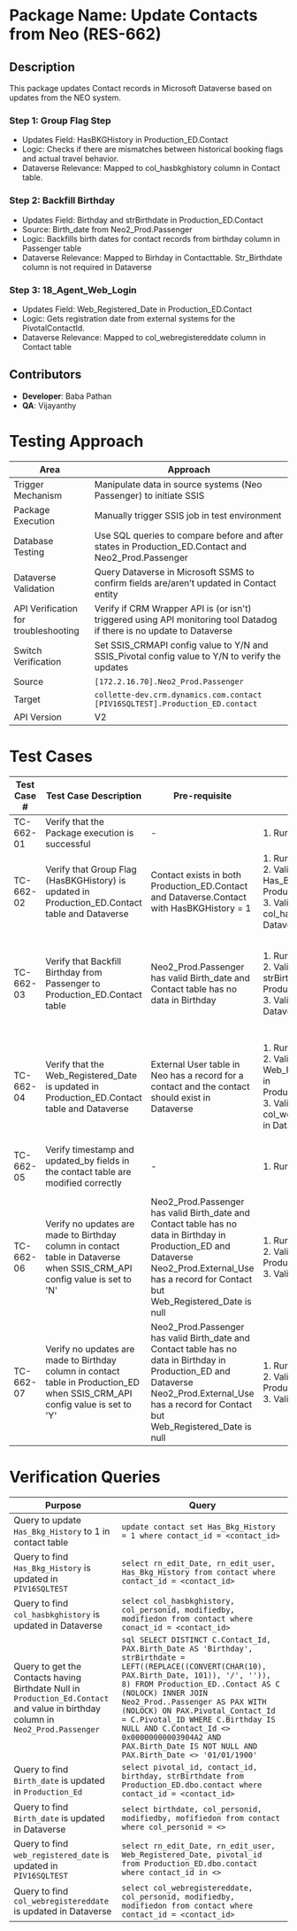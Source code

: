 # Package Name: Update Contacts from Neo (RES-662)
## Description 
This package updates Contact records in Microsoft Dataverse based on updates from the NEO system.
### Step 1: Group Flag Step
- Updates Field: HasBKGHistory in Production_ED.Contact
- Logic: Checks if there are mismatches between historical booking flags and actual travel behavior.
- Dataverse Relevance:  Mapped to col_hasbkghistory column in Contact table.
### Step 2: Backfill Birthday
- Updates Field: Birthday and strBirthdate in Production_ED.Contact
- Source: Birth_date from Neo2_Prod.Passenger
- Logic: Backfills birth dates for contact records from birthday column in Passenger table 
- Dataverse Relevance:  Mapped to Birhday in Contacttable. Str_Birthdate column is not required in Dataverse
### Step 3: 18_Agent_Web_Login
- Updates Field: Web_Registered_Date in Production_ED.Contact
- Logic: Gets registration date from external systems for the PivotalContactId.
- Dataverse Relevance: Mapped to col_webregistereddate column in Contact table
## Contributors

- **Developer**: Baba Pathan  
- **QA**: Vijayanthy

# Testing Approach 

| **Area**                          | **Approach**                                                                                                                                     |
|----------------------------------|-----------------------------------------------------------------------------------------------------------------------|
| Trigger Mechanism                | Manipulate data in source systems (Neo Passenger) to initiate SSIS                                                    |
| Package Execution                | Manually trigger SSIS job in test environment                                                                         |
| Database Testing                 | Use SQL queries to compare before and after states in Production_ED.Contact and Neo2_Prod.Passenger                   |
| Dataverse Validation             | Query Dataverse in Microsoft SSMS to confirm fields are/aren’t updated in Contact entity                              |
| API Verification for troubleshooting | Verify if CRM Wrapper API is (or isn't) triggered using API monitoring tool Datadog if there is no update to Dataverse                          |
| Switch Verification              | Set SSIS_CRMAPI config value to Y/N and SSIS_Pivotal config value to Y/N to verify the updates                                                  |
| Source                           | `[172.2.16.70].Neo2_Prod.Passenger`                                                                                                              |
| Target                           | `collette-dev.crm.dynamics.com.contact`<br>`[PIV16SQLTEST].Production_ED.contact`                                                              |
| API Version                      | V2         

# Test Cases 

| **Test Case #** | **Test Case Description** | **Pre-requisite** | **Test Steps** | **Test Data** | **Expected Result** | **Actual Result** | **Status** | **Notes** |
|-----------------|---------------------------|--------------------|----------------|----------------|----------------------|-------------------|------------|-----------|
| TC-662-01   | Verify that the Package execution is successful | - | 1. Run SSIS package | - | Package should be executed successfully with no errors | Package execution is success | Pass | - |
| TC-662-02 | Verify that Group Flag (HasBKGHistory) is updated in Production_ED.Contact table and Dataverse | Contact exists in both Production_ED.Contact and Dataverse.Contact with HasBKGHistory = 1 | 1. Run package<br>2. Validate Has_Bkg_History in Production_ED.Contact<br>3. Validate col_hasbkgHistory in Dataverse.contact | `0x00000000000727DA` | Package updates Has_Bkg_History to 0 in Production_ED and Dataverse | Has_Bkg_History in Production_ED.Contact updated to 0, so is col_hasbkgHistory in Dataverse.contact | Pass | Execute query to update Has_Bkg_History of a contact to 1 |
| TC-662-03 | Verify that Backfill Birthday from Passenger to Production_ED.Contact table | Neo2_Prod.Passenger has valid Birth_date and Contact table has no data in Birthday | 1. Run package<br>2. Validate Birthday, strBirthdate in Production_ED.Contact<br>3. Validate Birthday in Dataverse | `0x020000000009D6` | Birthday in Production_ED.Contact and Birthday in Dataverse.Contact should be updated | Birthday in Production_ED.Contact is updated and Birthday field in Dataverse.Contact is updated | Pass | To verify this test case, a contact is picked which exists in both Dataverse and Pivotal Production with Birthday null. Add booking to the contact and modify Birthday in Passenger screen. |
| TC-662-04 | Verify that the Web_Registered_Date is updated in Production_ED.Contact table and Dataverse | External User table in Neo has a record for a contact and the contact should exist in Dataverse | 1. Run package<br>2. Validate Web_Registered_Date in Production_ED.Contact<br>3. Validate col_webregistereddate in Dataverse.contact | `0x010D90000000424`<br>`0x00000000006CFA06`<br>`0x0000000006CC18C`<br>`0x0000000006CD204` | Package updates Web_Registered_Date for the contact with the Neo2_Prod.External_Use t.create_date in Production_ED.Contact and col_webregistereddate in Dataverse.contact | Web_Registered_Date in Production_ED.Contact updated and so is col_webregistereddate in Dataverse.contact | Pass | col_webregistereddate updated in contact table for the four contact records |
| TC-662-05 | Verify timestamp and updated_by fields in the contact table are modified correctly | - | 1. Run SSIS package |  `0x00000000000727DA`<br>`0x020000000009D6`<br>`0x010D90000000424`<br>`0x00000000006CFA06`<br>`0x0000000006CC18C`<br>`0x0000000006CD204` | Updated records should reflect new timestamp and user | Updated records reflect new timestamp and user | Pass | - |
| TC-662-06 | Verify no updates are made to Birthday column in contact table in Dataverse when SSIS_CRM_API config value is set to 'N' | Neo2_Prod.Passenger has valid Birth_date and Contact table has no data in Birthday in Production_ED and Dataverse<br>Neo2_Prod.External_Use has a record for Contact but Web_Registered_Date is null | 1. Run package<br>2. Validate Production_ED.Contact<br>3. Validate Dataverse | - | Birthday and Web_Registered_Date columns in Production_ED.Contact table updated but no update to Birthday and col_webregistereddate columns in Dataverse.contact | As expected | Pass | - |
| TC-662-07 | Verify no updates are made to Birthday column in contact table in Production_ED when SSIS_CRM_API config value is set to 'Y' | Neo2_Prod.Passenger has valid Birth_date and Contact table has no data in Birthday in Production_ED and Dataverse<br>Neo2_Prod.External_Use has a record for Contact but Web_Registered_Date is null | 1. Run package<br>2. Validate Production_ED.Contact<br>3. Validate Dataverse | - | Birthday and Web_Registered_Date columns in Production_ED.Contact table not updated but col_webregistereddate in Dataverse.Contact was updated | Birthday in Production_ED is not updated<br>Birthday in Dynamics is updated | Pass | - |

# Verification Queries

| **Purpose** | **Query** |
|-------------|-----------|
| Query to update `Has_Bkg_History` to 1 in contact table | `update contact set Has_Bkg_History = 1 where contact_id = <contact_id>` |
| Query to find `Has_Bkg_History` is updated in `PIV16SQLTEST` | `select rn_edit_Date, rn_edit_user, Has_Bkg_History from contact where contact_id = <contact_id>` |
| Query to find `col_hasbkghistory` is updated in Dataverse | `select col_hasbkghistory, col_personid, modifiedby, modifiedon from contact where conact_id = <contact_id>` |
| Query to get the Contacts having Birthdate Null in `Production_Ed.Contact` and value in birthday column in `Neo2_Prod.Passenger` | ```sql SELECT DISTINCT C.Contact_Id, PAX.Birth_Date AS 'Birthday', strBirthdate = LEFT((REPLACE((CONVERT(CHAR(10), PAX.Birth_Date, 101)), '/', '')), 8) FROM Production_ED..Contact AS C (NOLOCK) INNER JOIN Neo2_Prod..Passenger AS PAX WITH (NOLOCK) ON PAX.Pivotal_Contact_Id = C.Pivotal_ID WHERE C.Birthday IS NULL AND C.Contact_Id <> 0x00000000003904A2 AND PAX.Birth_Date IS NOT NULL AND PAX.Birth_Date <> '01/01/1900' ``` |
| Query to find `Birth_date` is updated in `Production_Ed` | `select pivotal_id, contact_id, birthday, strBirthdate from Production_ED.dbo.contact where contact_id = <contact_id>` |
| Query to find `Birth_date` is updated in Dataverse | `select birthdate, col_personid, modifiedby, mofifiedon from contact where col_personid = <>` |
| Query to find `web_registered_date` is updated in `PIV16SQLTEST` | `select rn_edit_Date, rn_edit_user, Web_Registered_Date, pivotal_id from Production_ED.dbo.contact where contact_id in <>` |
| Query to find `col_webregistereddate` is updated in Dataverse | `select col_webregistereddate, col_personid, modifiedby, modifiedon from contact where contact_id = <contact_id>` |




